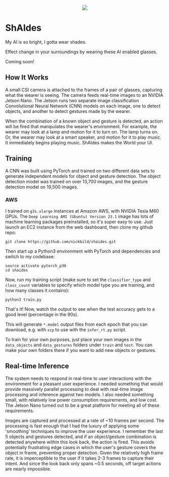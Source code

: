 <p align="center">
<img src="https://raw.githubusercontent.com/nickbild/shaides/master/img/logo.jpg">
</p>

# ShAIdes

My AI is so bright, I gotta wear shades.

Effect change in your surroundings by wearing these AI enabled glasses.

Coming soon!

## How It Works

A small CSI camera is attached to the frames of a pair of glasses, capturing what the wearer is seeing.  The camera feeds real-time images to an NVIDIA Jetson Nano.  The Jetson runs two separate image classification Convolutional Neural Network (CNN) models on each image, one to detect objects, and another to detect gestures made by the wearer.

When the combination of a known object and gesture is detected, an action will be fired that manipulates the wearer's environment.  For example, the wearer may look at a lamp and motion for it to turn on.  The lamp turns on.  Or, the wearer may look at a smart speaker, and motion for it to play music.  It immediately begins playing music.  ShAIdes makes the World your UI.

## Training

A CNN was built using PyTorch and trained on two different data sets to generate independent models for object and gesture detection.  The object detection model was trained on over 13,700 images, and the gesture detection model on 19,500 images.

### AWS

I trained on `g3s.xlarge` instances at Amazon AWS, with NVIDIA Tesla M60 GPUs.  The `Deep Learning AMI (Ubuntu) Version 23.1` image has lots of machine learning packages preinstalled, so it's super easy to use.  Just launch an EC2 instance from the web dashboard, then clone my github repo:

```
git clone https://github.com/nickbild/shaides.git
```

Then start up a Python3 environment with PyTorch and dependencies and switch to my codebase:

```
source activate pytorch_p36
cd shaides
```

Now, run my training script (make sure to set the `classifier_type` and `class_count` variables to specify which model type you are training, and how many classes it contains):

```
python3 train.py
```

That's it!  Now, watch the output to see when the test accuracy gets to a good level (percentage in the 90s).

This will generate `*.model` output files from each epoch that you can download, e.g. with `scp` to use with the `infer_rt.py` script.

To train for your own purposes, just place your own images in the `data_objects` and `data_gestures` folders under `train` and `test`.  You can make your own folders there if you want to add new objects or gestures.

## Real-time Inference

The system needs to respond in real-time to user interactions with the environment for a pleasant user experience.  I needed something that would provide massively parallel processing to deal with real-time image processing and inference against two models.  I also needed something small, with relatively low power consumption requirements, and low cost.  The Jetson Nano turned out to be a great platform for meeting all
of these requirements.

Images are captured and processed at a rate of ~10 frames per second.  The processing is fast enough that I had the luxury of applying some 'smoothing' techniques to improve the user experience.  I remember the last 5 objects and gestures detected, and if an object/gesture combination is detected anywhere within this look back, the action is fired.  This avoids potentially frustrating edge cases in which the user's gesture covers the object in frame, preventing proper detection.  Given the relatively high frame rate, it is imperceptible to the user if it takes 2-3 frames to capture their intent.  And since the look back only spans ~0.5 seconds, off target actions are nearly impossible.
